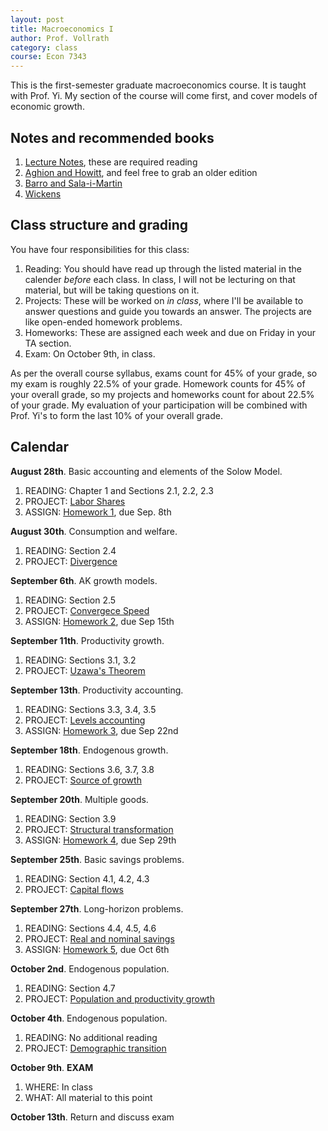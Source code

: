 ```yaml
---
layout: post
title: Macroeconomics I
author: Prof. Vollrath
category: class
course: Econ 7343
---
```


This is the first-semester graduate macroeconomics course. It is taught with Prof. Yi. My section of the course will come first, and cover models of economic growth. 

## Notes and recommended books
1. [Lecture Notes](/assets/macroquarter.pdf), these are required reading
2. [Aghion and Howitt](http://amzn.to/2hkuXRr), and feel free to grab an older edition
3. [Barro and Sala-i-Martin](http://amzn.to/2hkuXRr)
4. [Wickens](http://amzn.to/2vfBhPO)

## Class structure and grading
You have four responsibilities for this class:

1. Reading: You should have read up through the listed material in the calender *before* each class. In class, I will not be lecturing on that material, but will be taking questions on it. 
2. Projects: These will be worked on *in class*, where I'll be available to answer questions and guide you towards an answer. The projects are like open-ended homework problems.
3. Homeworks: These are assigned each week and due on Friday in your TA section.
4. Exam: On October 9th, in class. 

As per the overall course syllabus, exams count for 45% of your grade, so my exam is roughly 22.5% of your grade. Homework counts for 45% of your overall grade, so my projects and homeworks count for about 22.5% of your grade. My evaluation of your participation will be combined with Prof. Yi's to form the last 10% of your overall grade.

## Calendar

**August 28th**. Basic accounting and elements of the Solow Model.

1. READING: Chapter 1 and Sections 2.1, 2.2, 2.3
2. PROJECT: [Labor Shares](/assets/proj-labor-share.pdf)
3. ASSIGN: [Homework 1](/assets/hw1_solow.pdf), due Sep. 8th

**August 30th**. Consumption and welfare.

1. READING: Section 2.4
2. PROJECT: [Divergence](/assets/proj-divergence.pdf)

**September 6th**. AK growth models.

1. READING: Section 2.5
2. PROJECT: [Convergece Speed](/assets/proj-convergence.pdf)
3. ASSIGN: [Homework 2](/assets/hw2_solow.pdf), due Sep 15th

**September 11th**. Productivity growth.

1. READING: Sections 3.1, 3.2
2. PROJECT: [Uzawa's Theorem](/assets/proj-uzawa.pdf)

**September 13th**. Productivity accounting.

1. READING: Sections 3.3, 3.4, 3.5
2. PROJECT: [Levels accounting](/assets/proj-kyratio.pdf)
3. ASSIGN: [Homework 3](/assets/hw3_prod.pdf), due Sep 22nd

**September 18th**. Endogenous growth.

1. READING: Sections 3.6, 3.7, 3.8
2. PROJECT: [Source of growth](/assets/proj-ideas.pdf)

**September 20th**. Multiple goods.

1. READING: Section 3.9
2. PROJECT: [Structural transformation](/assets/proj-sectors.pdf)
3. ASSIGN: [Homework 4](/assets/hw4_prod.pdf), due Sep 29th

**September 25th**. Basic savings problems.

1. READING: Section 4.1, 4.2, 4.3
2. PROJECT: [Capital flows](/assets/proj-savings.pdf)

**September 27th**. Long-horizon problems.

1. READING: Sections 4.4, 4.5, 4.6
2. PROJECT: [Real and nominal savings](/assets/proj-investment.pdf)
3. ASSIGN: [Homework 5](/assets/hw5_save.pdf), due Oct 6th

**October 2nd**. Endogenous population.

1. READING: Section 4.7
2. PROJECT: [Population and productivity growth](/assets/proj-population.pdf)

**October 4th**. Endogenous population.

1. READING: No additional reading
2. PROJECT: [Demographic transition](/assets/proj-transition.pdf)

**October 9th**. **EXAM**

1. WHERE: In class
2. WHAT: All material to this point

**October 13th**. Return and discuss exam

